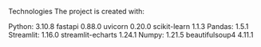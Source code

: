 Technologies
The project is created with:

Python: 3.10.8
fastapi 0.88.0
uvicorn 0.20.0
scikit-learn 1.1.3
Pandas: 1.5.1
Streamlit: 1.16.0
streamlit-echarts 1.24.1
Numpy: 1.21.5
beautifulsoup4 4.11.1
 
